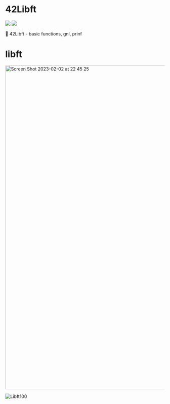 # 42Libft
![](https://img.shields.io/badge/Language-C-blue)
![](https://img.shields.io/badge/School-42-black)

:blue_book: 42Libft - basic functions, gnl, prinf

# libft
<img width="1023" alt="Screen Shot 2023-02-02 at 22 45 25" src="https://user-images.githubusercontent.com/78665699/216456880-1da9a4aa-a8fa-4c96-8074-d8c0e0ea691c.png">

![Libft100](https://github.com/susanamadriz/Libft/assets/139632743/53f1d7e1-2f3e-468f-b3cf-1a6b99043919)
